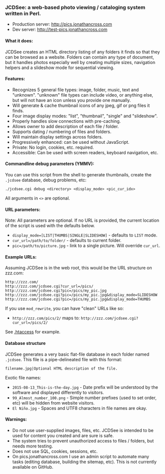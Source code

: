 ### JCDSee: a web-based photo viewing / cataloging system written in Perl.
* Production server: http://pics.jonathancross.com
* Dev server: http://test-pics.jonathancross.com

#### What it does:
JCDSee creates an HTML directory listing of any folders it finds so that they can be browsed as a website.  Folders can contain any type of document, but it handles photos especially well by creating multiple sizes, navigation helpers and a slideshow mode for sequential viewing.

#### Features:
* Recognizes 5 general file types: image, folder, music, text and "unknown".
  "unknown" file types can include video, or anything else, but will not
  have an icon unless you provide one manually.
* Will generate & cache thumbnail icons of any jpeg, gif or png files it finds.
* Four image display modes: "list", "thumbnail", "single" and "slideshow".
* Properly handles slow connections with pre-caching.
* Allows owner to add description of each file / folder.
* Supports dating / numbering of files and folders.
* Will maintain display settings across folders.
* Progressively enhanced: can be used without JavaScript.
* Private: No login, cookies, etc. required.
* Accessible: Can be used with screen readers, keyboard navigation, etc.

#### Commandline debug parameters (YMMV):
You can use this script from the shell to generate thumbnails, create the `.jcdsee` database, debug problems, etc:

    ./jcdsee.cgi debug <directory> <display_mode> <pic_cur_idx>
All arguments in `<>` are optional.

#### URL parameters:
Note: All parameters are optional.  If no URL is provided, the current location of the script is used with the defaults below.

* `display_mode=[LIST|THUMBS|SINGLE|SLIDESHOW]` - defaults to `LIST` mode.
* `cur_url=/path/to/folder/` - defaults to current folder.
* `pic=/path/to/picture.jpg` - link to a single picture.  Will override `cur_url`.

#### Example URLs:
Assuming JCDSee is in the web root, this would be the URL structure on zzz.com:

    http://zzz.com/
    http://zzz.com/jcdsee.cgi?cur_url=/pics/
    http://zzz.com/jcdsee.cgi?pic=/pics/my_pic.jpg
    http://zzz.com/jcdsee.cgi?pic=/pics/my_pic.jpg&display_mode=SLIDESHOW
    http://zzz.com/jcdsee.cgi?pic=/pics/my_pic.jpg&display_mode=THUMBS

If you use `mod_rewrite`, you can have "clean" URLs like so:
* `http://zzz.com/pics/2/` maps to: `http://zzz.com/jcdsee.cgi?cur_url=/pics/2/`

See [.htaccess](.htaccess#L29) for example.

#### Database structure
JCDSee generates a very basic flat-file database in each folder named `.jcdsee`.  This file is a pipe-delineated file with this format:

    filename.jpg|Optional HTML description of the file.  

Exotic file names:
* `2015-08-13_This-is-the-day.jpg` - Date prefix will be understood by the software and displayed differently to visitors.
* `99_Almost_number_100.png` - Simple number prefixes (used to set order, etc) will be hidden from website visitors.
* `El Niño.jpg` - Spaces and UTF8 characters in file names are okay.

#### Warnings:
* Do not use user-supplied images, files, etc. JCDSee is intended to be used for content you created and are sure is safe.
* The system tries to prevent unauthorized access to files / folders, but needs more testing.
* Does not use SQL, cookies, sessions, etc.
* On pics.jonathancross.com I use an admin script to automate many tasks (editing database, building the sitemap, etc). This is not currently available on GitHub.
